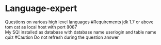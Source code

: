 # Language-expert
Questions on various high level languages
#Requirements
 jdk 1.7 or above <br/> 
 tom cat as local host with port 8087 <br/>
 My SQl installed as database with database name userlogin and table name quiz
 #Caution
 Do not refresh during the question answer
